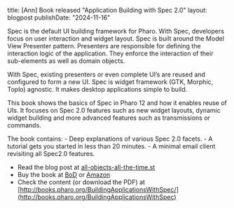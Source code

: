 title: [Ann] Book released "Application Building with Spec 2.0"
layout: blogpost
publishDate: "2024-11-16"


Spec is the default UI building framework for Pharo. With Spec, developers focus on user interaction and widget layout. Spec is built around the Model View Presenter pattern. Presenters are responsible for defining the interaction logic of the application. They enforce the interaction of their sub-elements as well as domain objects. 

With Spec, existing presenters or even complete UI’s are reused and configured to form a new UI. Spec is widget framework (GTK, Morphic, Toplo) agnostic. It makes desktop applications simple to build. 

This book shows the basics of Spec in Pharo 12 and how it enables reuse of UIs. It focuses on Spec 2.0 features such as new widget layouts, dynamic widget building and more advanced features such as transmissions or commands.

The book contains: 
	- Deep explanations of various Spec 2.0 facets.
	- A tutorial gets you started in less than 20 minutes.
	- A minimal email client revisiting all Spec2.0 features.
	
- Read the blog post at [all-objects-all-the-time.st](https://all-objects-all-the-time.st/#/blog/posts/9)
- Buy the book at [BoD](https://librairie.bod.fr/building-application-with-spec-2-0-koen-de-hondt-9782322478712) or [Amazon](https://a.co/d/fIvRcSO)
- Check the content (or download the PDF)  at [http://books.pharo.org/BuildingApplicationsWithSpec/](http://books.pharo.org/BuildingApplicationsWithSpec)

